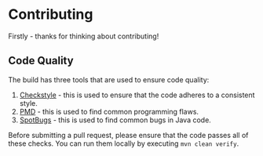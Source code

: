 # Contributing

Firstly - thanks for thinking about contributing!

## Code Quality

The build has three tools that are used to ensure code quality:

1. [Checkstyle](https://checkstyle.org/) - this is used to ensure that the code adheres to a consistent style.
2. [PMD](https://pmd.github.io/) - this is used to find common programming flaws.
3. [SpotBugs](https://spotbugs.github.io/) - this is used to find common bugs in Java code.

Before submitting a pull request, please ensure that the code passes all of these checks. You can run them locally by executing `mvn clean verify`.